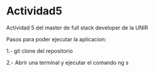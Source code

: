 # Actividad5
Actividad 5 del master de full stack developer de la UNIR

Pasos para poder ejecutar la aplicacion:

1.- git clone del repositorio 

2.- Abrir una terminal y ejecutar el comando ng s
